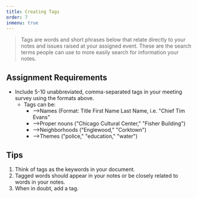 ```yaml
---
title: Creating Tags
order: 7
inmenu: true
---
```

> Tags are words and short phrases below that relate directly to your notes and issues raised at your assigned event. These are the search terms people can use to more easily search for information your notes.

## Assignment Requirements

* Include 5-10 unabbreviated, comma-separated tags in your meeting survey using the formats above.
  * Tags can be:
    * —>Names (Format: Title First Name Last Name, i.e. "Chief Tim Evans"
    * —>Proper nouns ("Chicago Cultural Center," "Fisher Building")
    * —>Neighborhoods ("Englewood," "Corktown")
    * —>Themes ("police," "education," "water")

## Tips

1. Think of tags as the keywords in your document.
2. Tagged words should appear in your notes or be closely related to words in your notes.
3. When in doubt, add a tag.
